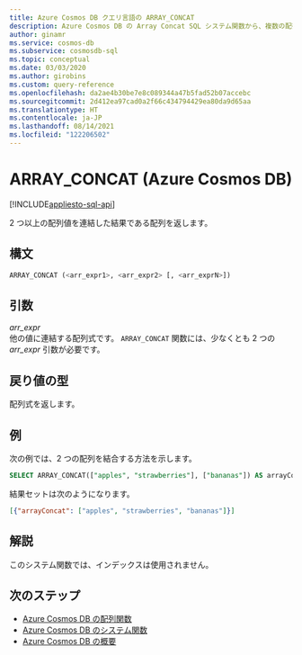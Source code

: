 ```yaml
---
title: Azure Cosmos DB クエリ言語の ARRAY_CONCAT
description: Azure Cosmos DB の Array Concat SQL システム関数から、複数の配列値を連結した結果の配列がどのように返されるかについて説明します
author: ginamr
ms.service: cosmos-db
ms.subservice: cosmosdb-sql
ms.topic: conceptual
ms.date: 03/03/2020
ms.author: girobins
ms.custom: query-reference
ms.openlocfilehash: da2ae4b30be7e8c089344a47b5fad52b07accebc
ms.sourcegitcommit: 2d412ea97cad0a2f66c434794429ea80da9d65aa
ms.translationtype: HT
ms.contentlocale: ja-JP
ms.lasthandoff: 08/14/2021
ms.locfileid: "122206502"
---
```

# <a name="array_concat-azure-cosmos-db"></a>ARRAY_CONCAT (Azure Cosmos DB)
[!INCLUDE[appliesto-sql-api](../includes/appliesto-sql-api.md)]

 2 つ以上の配列値を連結した結果である配列を返します。  
  
## <a name="syntax"></a>構文
  
```sql
ARRAY_CONCAT (<arr_expr1>, <arr_expr2> [, <arr_exprN>])  
```  
  
## <a name="arguments"></a>引数
  
*arr_expr*  
   他の値に連結する配列式です。 `ARRAY_CONCAT` 関数には、少なくとも 2 つの *arr_expr* 引数が必要です。  
  
## <a name="return-types"></a>戻り値の型
  
  配列式を返します。  
  
## <a name="examples"></a>例
  
  次の例では、2 つの配列を結合する方法を示します。  
  
```sql
SELECT ARRAY_CONCAT(["apples", "strawberries"], ["bananas"]) AS arrayConcat 
```  
  
 結果セットは次のようになります。  
  
```json
[{"arrayConcat": ["apples", "strawberries", "bananas"]}]  
```  
  
## <a name="remarks"></a>解説

このシステム関数では、インデックスは使用されません。

## <a name="next-steps"></a>次のステップ

- [Azure Cosmos DB の配列関数](sql-query-array-functions.md)
- [Azure Cosmos DB のシステム関数](sql-query-system-functions.md)
- [Azure Cosmos DB の概要](../introduction.md)
